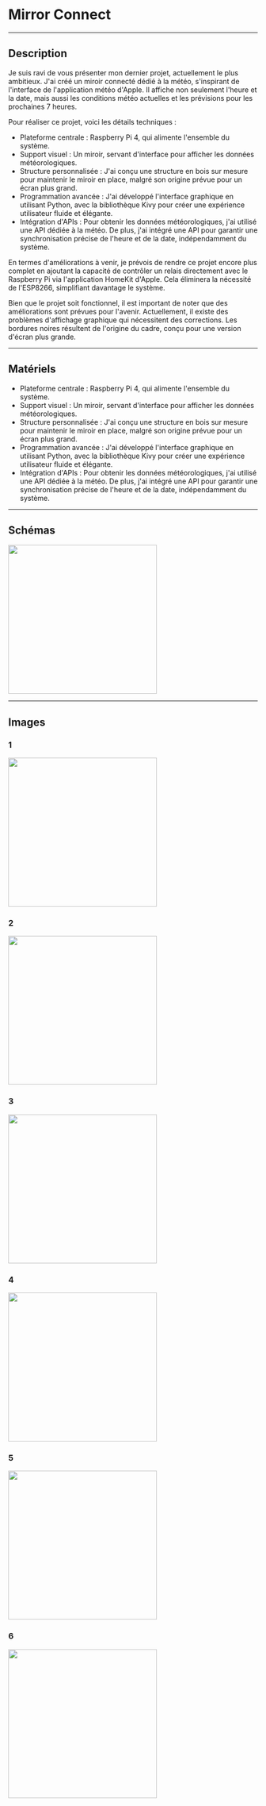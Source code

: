 # Mirror Connect

-------------------------------------
## Description ##
  
 Je suis ravi de vous présenter mon dernier projet, actuellement le plus ambitieux. J'ai créé un miroir connecté dédié à la météo, s'inspirant de l'interface de l'application météo d'Apple. Il affiche non seulement l'heure et la date, mais aussi les conditions météo actuelles et les prévisions pour les prochaines 7 heures.

Pour réaliser ce projet, voici les détails techniques :
* Plateforme centrale : Raspberry Pi 4, qui alimente l'ensemble du système.
* Support visuel : Un miroir, servant d'interface pour afficher les données météorologiques.
* Structure personnalisée : J'ai conçu une structure en bois sur mesure pour maintenir le miroir en place, malgré son origine prévue pour un écran plus grand.
* Programmation avancée : J'ai développé l'interface graphique en utilisant Python, avec la bibliothèque Kivy pour créer une expérience utilisateur fluide et élégante.
* Intégration d'APIs : Pour obtenir les données météorologiques, j'ai utilisé une API dédiée à la météo. De plus, j'ai intégré une API pour garantir une synchronisation précise de l'heure et de la date, indépendamment du système.

En termes d'améliorations à venir, je prévois de rendre ce projet encore plus complet en ajoutant la capacité de contrôler un relais directement avec le Raspberry Pi via l'application HomeKit d'Apple. Cela éliminera la nécessité de l'ESP8266, simplifiant davantage le système.

Bien que le projet soit fonctionnel, il est important de noter que des améliorations sont prévues pour l'avenir. Actuellement, il existe des problèmes d'affichage graphique qui nécessitent des corrections. Les bordures noires résultent de l'origine du cadre, conçu pour une version d'écran plus grande.

-------------------------------------
## Matériels ##
 
* Plateforme centrale : Raspberry Pi 4, qui alimente l'ensemble du système.
* Support visuel : Un miroir, servant d'interface pour afficher les données météorologiques.
* Structure personnalisée : J'ai conçu une structure en bois sur mesure pour maintenir le miroir en place, malgré son origine prévue pour un écran plus grand.
* Programmation avancée : J'ai développé l'interface graphique en utilisant Python, avec la bibliothèque Kivy pour créer une expérience utilisateur fluide et élégante.
* Intégration d'APIs : Pour obtenir les données météorologiques, j'ai utilisé une API dédiée à la météo. De plus, j'ai intégré une API pour garantir une synchronisation précise de l'heure et de la date, indépendamment du système.

-------------------------------------

## Schémas ##

<img src="https://raw.githubusercontent.com/adamHassanBR/iot_projet/main/_11_mirror_connect/images/_11_mirror_connect.png" style="width: 300px"/>

-------------------------------------
## Images ##

### 1 ###
<img src="https://raw.githubusercontent.com/adamHassanBR/iot_projet/main/_11_mirror_connect/images/1.png" style="width: 300px"/>

### 2 ###
<img src="https://raw.githubusercontent.com/adamHassanBR/iot_projet/main/_11_mirror_connect/images/2.png" style="width: 300px"/>

### 3 ###
<img src="https://raw.githubusercontent.com/adamHassanBR/iot_projet/main/_11_mirror_connect/images/3.png" style="width: 300px"/>

### 4 ###
<img src="https://raw.githubusercontent.com/adamHassanBR/iot_projet/main/_11_mirror_connect/images/4.png" style="width: 300px"/>

### 5 ###
<img src="https://raw.githubusercontent.com/adamHassanBR/iot_projet/main/_11_mirror_connect/images/5.png" style="width: 300px"/>

### 6 ###
<img src="https://raw.githubusercontent.com/adamHassanBR/iot_projet/main/_11_mirror_connect/images/6.png" style="width: 300px"/>

